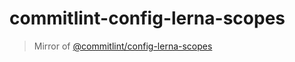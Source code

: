 # commitlint-config-lerna-scopes

> Mirror of [@commitlint/config-lerna-scopes](../config-lerna-scopes)
